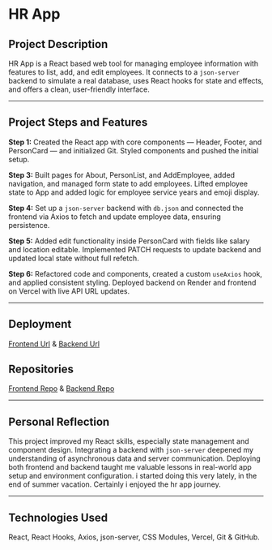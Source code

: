 # HR App

## Project Description  
HR App is a React based web tool for managing employee information with features to list, add, and edit employees. It connects to a `json-server` backend to simulate a real database, uses React hooks for state and effects, and offers a clean, user-friendly interface.

---

## Project Steps and Features

**Step 1:** Created the React app with core components — Header, Footer, and PersonCard — and initialized Git. Styled components and pushed the initial setup.

**Step 3:** Built pages for About, PersonList, and AddEmployee, added navigation, and managed form state to add employees. Lifted employee state to App and added logic for employee service years and emoji display.

**Step 4:** Set up a `json-server` backend with `db.json` and connected the frontend via Axios to fetch and update employee data, ensuring persistence.

**Step 5:** Added edit functionality inside PersonCard with fields like salary and location editable. Implemented PATCH requests to update backend and updated local state without full refetch.

**Step 6:** Refactored code and components, created a custom `useAxios` hook, and applied consistent styling. Deployed backend on Render and frontend on Vercel with live API URL updates.

---

## Deployment  
[Frontend Url](https://hr-app-topaz.vercel.app/)   &
[Backend Url]()


## Repositories

[Frontend Repo](https://github.com/Mahfuzshihab/hrApp)   &
[Backend Repo](https://github.com/Mahfuzshihab/hrApp-backend)


---

## Personal Reflection  
This project improved my React skills, especially state management and component design. Integrating a backend with `json-server` deepened my understanding of asynchronous data and server communication. Deploying both frontend and backend taught me valuable lessons in real-world app setup and environment configuration. i started doing this very lately, in the end of summer vacation. Certainly i enjoyed the hr app journey.

---

## Technologies Used  
React, React Hooks, Axios, json-server, CSS Modules, Vercel, Git & GitHub.

